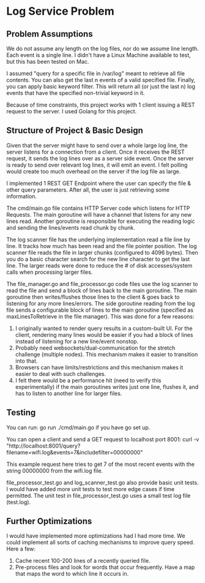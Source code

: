 # Log Service Problem

## Problem Assumptions
We do not assume any length on the log files, nor do we assume line length. 
Each event is a single line. I didn't have a Linux Machine available to test, but 
this has been tested on Mac. 

I assumed "query for a specific file in /var/log" meant to retrieve all file contents.
You can also get the last n events of a valid specified file. Finally, you can apply
basic keyword filter. This will return all (or just the last n) log events that have the 
specified non-trivial keyword in it. 

Because of time constraints, this project works with 1 client issuing a REST request
to the server. I used Golang for this project.

## Structure of Project & Basic Design

Given that the server might have to send over a whole large log line, the 
server listens for a connection from a client. Once it receives the REST request, 
it sends the log lines over as a server side event. Once the server is ready to 
send over relevant log lines, it will emit an event. I felt polling would create
too much overhead on the server if the log file as large.

I implemented 1 REST GET Endpoint where the user can specify the file & other
query parameters. After all, the user is just retrieving some information.

The cmd/main.go file contains HTTP Server code which listens for HTTP Requests.
The main goroutine will have a channel that listens for any new lines read.
Another goroutine is responsible for executing the reading logic and sending 
the lines/events read chunk by chunk.

The log scanner file has the underlying implementation read a file line by line.
It tracks how much has been read and the file pointer position. The log scanner file
reads the file in larger chunks (configured to 4096 bytes). Then you do a basic
character search for the new line character to get the last line. The larger reads
were done to reduce the # of disk accesses/system calls when processing larger 
files.

The file_manager.go and file_processor.go code files use the log scanner
to read the file and send a block of lines back to the main goroutine.
The main goroutine then writes/flushes those lines to the client & goes back to
listening for any more lines/errors. The side goroutine reading from the 
log file sends a configurable block of lines to the main goroutine 
(specified as maxLinesToRetrieve in the file manager). This was done for a 
few reasons: 
1) I originally wanted to render query results in a custom-built UI. 
For the client, rendering  many lines would be easier if you had a 
block of lines instead of listening for a new line/event nonstop.
2) Probably need websockets/dual-communication for the stretch challenge 
(multiple nodes). This mechanism makes it easier to transition into that.
3) Browsers can have limits/restrictions and this mechanism makes it easier
to deal with such challenges. 
4) I felt there would be a performance hit (need to verify this experimentally)
if the main goroutines writes just one line, flushes it, and has to listen
to another line for larger files. 


## Testing
You can run: go run ./cmd/main.go if you have go set up. 

You can open a client and send a GET request to localhost port 8001: 
curl -v "http://localhost:8001/query?filename=wifi.log&events=7&includefilter=00000000"

This example request here tries to get 7 of the most recent events with the string
00000000 from the wifi.log file.

file_processor_test.go and log_scanner_test.go also provide basic unit
tests. I would have added more unit tests to test more edge cases if 
time permitted. The unit test in file_processor_test.go uses a small 
test log file (test.log).

## Further Optimizations
I would have implemented more optimizations had I had more time. We could
implement all sorts of caching mechanisms to improve query speed. Here a
few:
1) Cache recent 100-200 lines of a recently queried file.
2) Pre-process files and look for words that occur frequently. Have a 
map that maps the word to which line it occurs in.
